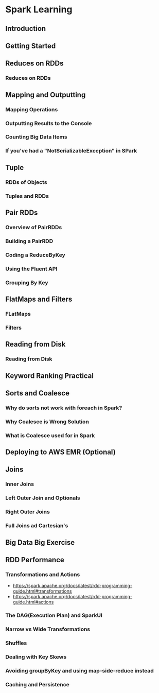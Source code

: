 # Spark Learning

## Introduction

## Getting Started

## Reduces on RDDs
### Reduces on RDDs

## Mapping and Outputting
### Mapping Operations
### Outputting Results to the Console
### Counting Big Data Items
### If you've had a "NotSerializableException" in SPark

## Tuple
### RDDs of Objects
### Tuples and RDDs

## Pair RDDs
### Overview of PairRDDs
### Building a PairRDD
### Coding a ReduceByKey
### Using the Fluent API
### Grouping By Key

## FlatMaps and Filters
### FLatMaps
### Filters

## Reading from Disk
### Reading from Disk

## Keyword Ranking Practical

## Sorts and Coalesce
### Why do sorts not work with foreach in Spark?
### Why Coalesce is Wrong Solution
### What is Coalesce used for in Spark

## Deploying to AWS EMR (Optional)

## Joins
### Inner Joins
### Left Outer Join and Optionals
### Right Outer Joins
### Full Joins ad Cartesian's

## Big Data Big Exercise

## RDD Performance
### Transformations and Actions
* https://spark.apache.org/docs/latest/rdd-programming-guide.html#transformations
* https://spark.apache.org/docs/latest/rdd-programming-guide.html#actions
### The DAG(Execution Plan) and SparkUI
### Narrow vs Wide Transformations
### Shuffles
### Dealing with Key Skews
### Avoiding groupByKey and using map-side-reduce instead
### Caching and Persistence